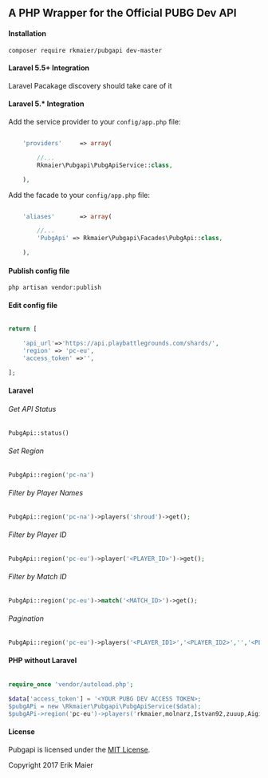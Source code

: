 ## A PHP Wrapper for the Official PUBG Dev API

#### Installation 

` composer require rkmaier/pubgapi dev-master `

#### Laravel 5.5+ Integration
Laravel Pacakage discovery should take care of it

#### Laravel 5.* Integration

Add the service provider to your `config/app.php` file:

```php

    'providers'     => array(

        //...
        Rkmaier\Pubgapi\PubgApiService::class,

    ),
```

Add the facade to your `config/app.php` file:

```php

    'aliases'       => array(

        //...
        'PubgApi' => Rkmaier\Pubgapi\Facades\PubgApi::class,

    ),

```
#### Publish config file

`php artisan vendor:publish`

#### Edit config file

```php

return [

    'api_url'=>'https://api.playbattlegrounds.com/shards/',
    'region' => 'pc-eu',
    'access_token' =>'',

];

```


#### Laravel

###### Get API Status

```php
PubgApi::status()
```

###### Set Region

```php
PubgApi::region('pc-na')
```

###### Filter by Player Names

```php
PubgApi::region('pc-na')->players('shroud')->get();
```

###### Filter by Player ID

```php
PubgApi::region('pc-eu')->player('<PLAYER_ID>')->get();
```

###### Filter by Match ID

```php
PubgApi::region('pc-eu')->match('<MATCH_ID>')->get();
```

###### Pagination

```php
PubgApi::region('pc-eu')->players('<PLAYER_ID1>','<PLAYER_ID2>','','<PLAYER_ID3>')->limit(1)->offset(2)->get();
```


#### PHP without Laravel 

```php

require_once 'vendor/autoload.php'; 

$data['access_token'] = '<YOUR PUBG DEV ACCESS TOKEN>; 
$pubgAPi = new \Rkmaier\Pubgapi\PubgApiService($data); 
$pubgAPi->region('pc-eu')->players('rkmaier,molnarz,Istvan92,zuuup,Aigialeusz')->get());

```


#### License

Pubgapi is licensed under the [MIT License](http://opensource.org/licenses/MIT).

Copyright 2017 Erik Maier

